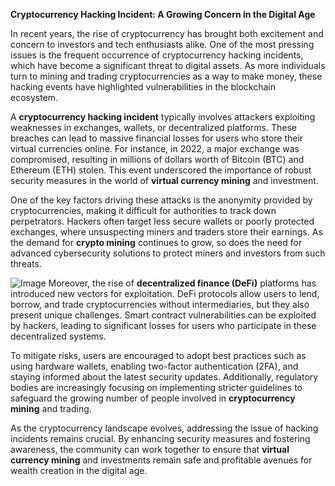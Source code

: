 **Cryptocurrency Hacking Incident: A Growing Concern in the Digital Age**

In recent years, the rise of cryptocurrency has brought both excitement and concern to investors and tech enthusiasts alike. One of the most pressing issues is the frequent occurrence of cryptocurrency hacking incidents, which have become a significant threat to digital assets. As more individuals turn to mining and trading cryptocurrencies as a way to make money, these hacking events have highlighted vulnerabilities in the blockchain ecosystem.

A **cryptocurrency hacking incident** typically involves attackers exploiting weaknesses in exchanges, wallets, or decentralized platforms. These breaches can lead to massive financial losses for users who store their virtual currencies online. For instance, in 2022, a major exchange was compromised, resulting in millions of dollars worth of Bitcoin (BTC) and Ethereum (ETH) stolen. This event underscored the importance of robust security measures in the world of **virtual currency mining** and investment.

One of the key factors driving these attacks is the anonymity provided by cryptocurrencies, making it difficult for authorities to track down perpetrators. Hackers often target less secure wallets or poorly protected exchanges, where unsuspecting miners and traders store their earnings. As the demand for **crypto mining** continues to grow, so does the need for advanced cybersecurity solutions to protect miners and investors from such threats.


![Image](https://github.com/user-attachments/assets/31692037-0104-4703-abd1-696b6a7dd41b)
Moreover, the rise of **decentralized finance (DeFi)** platforms has introduced new vectors for exploitation. DeFi protocols allow users to lend, borrow, and trade cryptocurrencies without intermediaries, but they also present unique challenges. Smart contract vulnerabilities can be exploited by hackers, leading to significant losses for users who participate in these decentralized systems.

To mitigate risks, users are encouraged to adopt best practices such as using hardware wallets, enabling two-factor authentication (2FA), and staying informed about the latest security updates. Additionally, regulatory bodies are increasingly focusing on implementing stricter guidelines to safeguard the growing number of people involved in **cryptocurrency mining** and trading.

As the cryptocurrency landscape evolves, addressing the issue of hacking incidents remains crucial. By enhancing security measures and fostering awareness, the community can work together to ensure that **virtual currency mining** and investments remain safe and profitable avenues for wealth creation in the digital age.